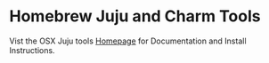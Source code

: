 Homebrew Juju and Charm Tools
=================================

Vist the OSX Juju tools [Homepage][home] for Documentation and Install Instructions.

[home]:http://jujutools.github.com/


